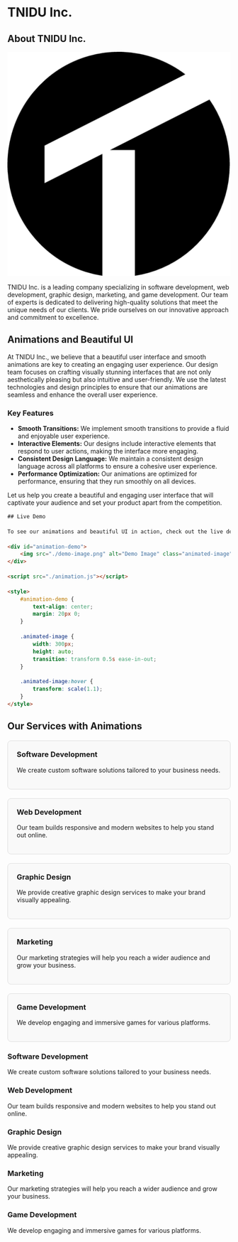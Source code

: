 # TNIDU Inc.

## About TNIDU Inc.

![TNIDU Inc.](./logo.png)

TNIDU Inc. is a leading company specializing in software development, web development, graphic design, marketing, and game development. Our team of experts is dedicated to delivering high-quality solutions that meet the unique needs of our clients. We pride ourselves on our innovative approach and commitment to excellence.

## Animations and Beautiful UI

At TNIDU Inc., we believe that a beautiful user interface and smooth animations are key to creating an engaging user experience. Our design team focuses on crafting visually stunning interfaces that are not only aesthetically pleasing but also intuitive and user-friendly. We use the latest technologies and design principles to ensure that our animations are seamless and enhance the overall user experience.

### Key Features
- **Smooth Transitions:** We implement smooth transitions to provide a fluid and enjoyable user experience.
- **Interactive Elements:** Our designs include interactive elements that respond to user actions, making the interface more engaging.
- **Consistent Design Language:** We maintain a consistent design language across all platforms to ensure a cohesive user experience.
- **Performance Optimization:** Our animations are optimized for performance, ensuring that they run smoothly on all devices.

Let us help you create a beautiful and engaging user interface that will captivate your audience and set your product apart from the competition.

```html
## Live Demo

To see our animations and beautiful UI in action, check out the live demo below:

<div id="animation-demo">
    <img src="./demo-image.png" alt="Demo Image" class="animated-image">
</div>

<script src="./animation.js"></script>

<style>
    #animation-demo {
        text-align: center;
        margin: 20px 0;
    }

    .animated-image {
        width: 300px;
        height: auto;
        transition: transform 0.5s ease-in-out;
    }

    .animated-image:hover {
        transform: scale(1.1);
    }
</style>
```
## Our Services with Animations

<div class="service" id="software-development">
    <h3>Software Development</h3>
    <p>We create custom software solutions tailored to your business needs.</p>
</div>

<div class="service" id="web-development">
    <h3>Web Development</h3>
    <p>Our team builds responsive and modern websites to help you stand out online.</p>
</div>

<div class="service" id="graphic-design">
    <h3>Graphic Design</h3>
    <p>We provide creative graphic design services to make your brand visually appealing.</p>
</div>

<div class="service" id="marketing">
    <h3>Marketing</h3>
    <p>Our marketing strategies will help you reach a wider audience and grow your business.</p>
</div>

<div class="service" id="game-development">
    <h3>Game Development</h3>
    <p>We develop engaging and immersive games for various platforms.</p>
</div>

<script>
    document.querySelectorAll('.service').forEach(service => {
        service.style.opacity = 0;
        service.style.transform = 'translateY(20px)';
        service.style.transition = 'opacity 0.6s ease-out, transform 0.6s ease-out';
    });

    window.addEventListener('scroll', () => {
        document.querySelectorAll('.service').forEach(service => {
            const rect = service.getBoundingClientRect();
            if (rect.top < window.innerHeight) {
                service.style.opacity = 1;
                service.style.transform = 'translateY(0)';
            }
        });
    });
</script>

<style>
    .service {
        margin: 20px 0;
        padding: 20px;
        border: 1px solid #ddd;
        border-radius: 8px;
        background-color: #f9f9f9;
    }

    .service h3 {
        margin-top: 0;
    }
</style>

### Software Development
We create custom software solutions tailored to your business needs.

### Web Development
Our team builds responsive and modern websites to help you stand out online.

### Graphic Design
We provide creative graphic design services to make your brand visually appealing.

### Marketing
Our marketing strategies will help you reach a wider audience and grow your business.

### Game Development
We develop engaging and immersive games for various platforms.

<!-- Include the HTML code for reference -->
